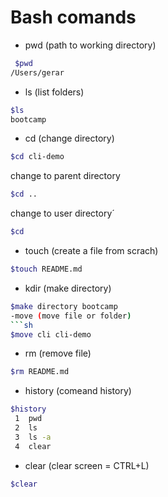 # Bash comands 

- pwd (path to working directory) 
```sh
 $pwd 
/Users/gerar
```
- ls (list folders)
```sh
$ls 
bootcamp
```
- cd (change directory)
```sh 
$cd cli-demo
```
change to parent directory
```sh 
$cd ..
```
change to user directory´
```sh 
$cd
```
- touch (create a file from scrach)
```sh
$touch README.md
```
- kdir (make directory)
```sh
$make directory bootcamp
-move (move file or folder)
```sh 
$move cli cli-demo 
```
- rm (remove file)
```sh 
$rm README.md 
```
- history (comeand history)
```sh
$history 
 1  pwd
 2  ls
 3  ls -a
 4  clear
```
- clear (clear screen = CTRL+L)
```sh
$clear
```